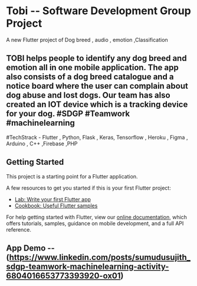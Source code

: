 # Tobi  --  Software Development Group Project 

A new Flutter project  of Dog breed , audio , emotion  ,Classification
##  TOBI helps people to identify any dog breed and emotion all in one mobile application. The app also consists of a dog breed catalogue and a notice board where the user can complain about dog abuse and lost dogs. Our team has also created an IOT device which is a tracking device for your dog. #SDGP #Teamwork #machinelearning
#TechStrack - Flutter , Python, Flask , Keras, Tensorflow , Heroku , Figma , Arduino , C++ ,Firebase ,PHP

## Getting Started

This project is a starting point for a Flutter application.

A few resources to get you started if this is your first Flutter project:

- [Lab: Write your first Flutter app](https://flutter.dev/docs/get-started/codelab)
- [Cookbook: Useful Flutter samples](https://flutter.dev/docs/cookbook)

For help getting started with Flutter, view our
[online documentation](https://flutter.dev/docs), which offers tutorials,
samples, guidance on mobile development, and a full API reference.


## App Demo  --  (https://www.linkedin.com/posts/sumudusujith_sdgp-teamwork-machinelearning-activity-6804016653773393920-ox01)


